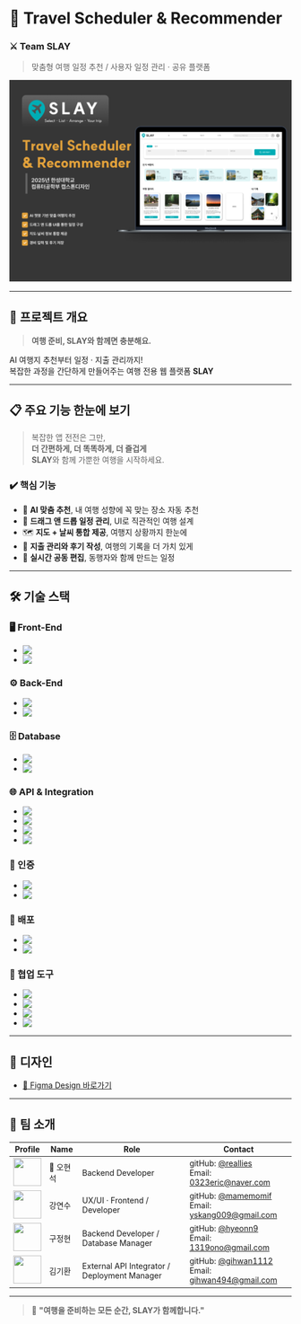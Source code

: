 # 🧭 Travel Scheduler & Recommender

### ⚔️ Team SLAY

> 맞춤형 여행 일정 추천 / 사용자 일정 관리 · 공유 플랫폼

![Thumbnail](docs/Thumbnail.png)

---

## 📌 프로젝트 개요

> **여행 준비, SLAY와 함께면 충분해요.** 

AI 여행지 추천부터 일정 · 지출 관리까지!  
복잡한 과정을 간단하게 만들어주는 여행 전용 웹 플랫폼 **SLAY**

---

## 📋 주요 기능 한눈에 보기

> 복잡한 앱 전전은 그만,  
> **더 간편하게, 더 똑똑하게, 더 즐겁게**  
> **SLAY**와 함께 가뿐한 여행을 시작하세요.

### ✔️ 핵심 기능

- 🧠 **AI 맞춤 추천**, 내 여행 성향에 꼭 맞는 장소 자동 추천
- 📆 **드래그 앤 드롭 일정 관리**, UI로 직관적인 여행 설계
- 🗺️ **지도 + 날씨 통합 제공**, 여행지 상황까지 한눈에
- 💸 **지출 관리와 후기 작성**, 여행의 기록을 더 가치 있게
- 🤝 **실시간 공동 편집**, 동행자와 함께 만드는 일정

---

## 🛠 기술 스택


### 🖥️ Front-End

- <img src="https://img.shields.io/badge/react-%2361DAFB.svg?&style=for-the-badge&logo=react&logoColor=black" align="left" />
- <img src="https://img.shields.io/badge/figma-%23F24E1E.svg?&style=for-the-badge&logo=figma&logoColor=white" align="left" />

### ⚙️ Back-End

- <img src="https://img.shields.io/badge/node.js-%23339933.svg?&style=for-the-badge&logo=node.js&logoColor=white" align="left" />
- <img src="https://img.shields.io/badge/visual%20studio%20code-%23007ACC.svg?&style=for-the-badge&logo=visual%20studio%20code&logoColor=white" align="left" />

### 🗄️ Database

- <img src="https://img.shields.io/badge/postgresql-%23336791.svg?&style=for-the-badge&logo=postgresql&logoColor=white" align="left" />
- <img src="https://img.shields.io/badge/prisma-%232D3748.svg?&style=for-the-badge&logo=prisma&logoColor=white" align="left" />

### 🌐 API & Integration

- <img src="https://img.shields.io/badge/kakao%20map-%23FFCD00.svg?&style=for-the-badge&logo=kakao&logoColor=black" align="left" />
- <img src="https://img.shields.io/badge/openweather-%23007396.svg?&style=for-the-badge&logo=openweather&logoColor=white" align="left" />
- <img src="https://img.shields.io/badge/openai-%23412991.svg?&style=for-the-badge&logo=openai&logoColor=white" align="left" />
- <img src="https://img.shields.io/badge/google%20calendar-%234285F4.svg?&style=for-the-badge&logo=google-calendar&logoColor=white" align="left" />

### 🔐 인증

- <img src="https://img.shields.io/badge/JWT-%23007ACC.svg?&style=for-the-badge&logo=jsonwebtokens&logoColor=white" align="left" />
- <img src="https://img.shields.io/badge/OAuth%202.0-%2326A69A.svg?&style=for-the-badge&logo=oauth&logoColor=white" align="left" />

### 🚀 배포

- <img src="https://img.shields.io/badge/amazon%20aws-%23232F3E.svg?&style=for-the-badge&logo=amazon-aws&logoColor=white" align="left" />
- <img src="https://img.shields.io/badge/nginx-%23269539.svg?&style=for-the-badge&logo=nginx&logoColor=white" align="left" />

### 🧩 협업 도구

- <img src="https://img.shields.io/badge/github-%23181717.svg?&style=for-the-badge&logo=github&logoColor=white" align="left" />
- <img src="https://img.shields.io/badge/notion-%23000000.svg?&style=for-the-badge&logo=notion&logoColor=white" align="left" />
- <img src="https://img.shields.io/badge/kakaotalk-%23FFCD00.svg?&style=for-the-badge&logo=kakaotalk&logoColor=black" align="left" />
- <img src="https://img.shields.io/badge/discord-%237289DA.svg?&style=for-the-badge&logo=discord&logoColor=white" align="left" />

---

## 🎨 디자인

- [📎 Figma Design 바로가기](https://www.figma.com/design/43bODe77hYu02GHCPcvaD1/2025-1-%EC%BA%A1%EC%8A%A4%ED%86%A4-%EB%94%94%EC%9E%90%EC%9D%B8?node-id=0-1&t=JjS8VRgIPhXlqtoS-1)

---

## 👥 팀 소개

| Profile                                                      | Name     | Role                                         | Contact                                                      |
| ------------------------------------------------------------ | -------- | -------------------------------------------- | ------------------------------------------------------------ |
| <img src="https://github.com/reallies.png" width="50" height="50"> | 👑 오현석 | Backend Developer                            | gitHub: [@reallies](https://github.com/reallies)<br>Email: 0323eric@naver.com |
| <img src="https://github.com/mamemomif.png" width="50" height="50"> | 강연수   | UX/UI · Frontend / Developer                 | gitHub: [@mamemomif](https://github.com/mamemomif)<br>Email: yskang009@gmail.com |
| <img src="https://github.com/hyeonn9.png" width="50" height="50"> | 구정현   | Backend Developer / Database Manager         | gitHub: [@hyeonn9](https://github.com/hyeonn9)<br>Email: 1319ono@gmail.com |
| <img src="https://github.com/gihwan1112.png" width="50" height="50"> | 김기환   | External API Integrator / Deployment Manager | gitHub: [@gihwan1112](https://github.com/gihwan1112)<br>Email: gihwan494@gmail.com |

---

> 👏 **"여행을 준비하는 모든 순간, SLAY가 함께합니다."**